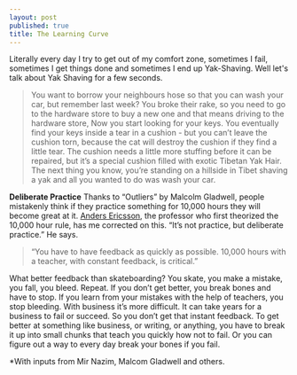 ```yaml
---
layout: post
published: true
title: The Learning Curve
---
```


Literally every day I try to get out of my comfort zone, sometimes I fail, sometimes I get things done and sometimes I end up Yak-Shaving.
Well let's talk about Yak Shaving for a few seconds.

> You want to borrow your neighbours hose so that you can wash your car, but remember last week? You broke their rake, so you need to go to the hardware store to buy a new one and that means driving to the hardware store, Now you start looking for your keys. You eventually find your keys inside a tear in a cushion - but you can’t leave the cushion torn, because the cat will destroy the cushion if they find a little tear. The cushion needs a little more stuffing before it can be repaired, but it’s a special cushion filled with exotic Tibetan Yak Hair.
The next thing you know, you’re standing on a hillside in Tibet shaving a yak and all you wanted to do was wash your car.



**Deliberate Practice**
Thanks to “Outliers” by Malcolm Gladwell, people mistakenly think if they practice something for 10,000 hours they will become great at it.
[Anders Ericsson](http://www.amazon.com/dp/0544456238/?tag=jamesaltuc-20), the professor who first theorized  the 10,000 hour rule, has me corrected  on this. “It’s not practice, but deliberate practice.” He says.
>“You have to have feedback as quickly as possible. 10,000 hours with a teacher, with constant feedback, is critical.”

What better feedback than skateboarding? You skate, you make a mistake, you fall, you bleed. Repeat.
If you don’t get better, you break bones and have to stop. If you learn from your mistakes with the help of teachers, you stop bleeding.
With business it’s more difficult. It can take years for a business to fail or succeed. So you don’t get that instant feedback.
To get better at something like business, or writing, or anything, you have to break it up into small chunks that teach you quickly how not to fail.
Or you can figure out a way to every day break your bones if you fail.




*With inputs from Mir Nazim, Malcom Gladwell and others.
